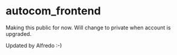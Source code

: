 # autocom_frontend
Making this public for now. Will change to private when account is upgraded.

Updated by Alfredo :-)

